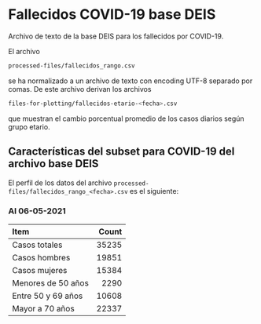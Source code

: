 # Fallecidos COVID-19 base DEIS

Archivo de texto de la base DEIS para los fallecidos por COVID-19. 

El archivo 
```bash 
processed-files/fallecidos_rango.csv
``` 
se ha normalizado a un archivo de texto con encoding UTF-8 separado por comas. De este archivo derivan los archivos
```bash 
files-for-plotting/fallecidos-etario-<fecha>.csv
``` 
que muestran el cambio porcentual promedio de los casos diarios según grupo etario. 

## Características del subset para COVID-19 del archivo base DEIS

El perfil de los datos del archivo `processed-files/fallecidos_rango_<fecha>.csv` es el siguiente:

### Al 06-05-2021

| Item | Count |
| :-- | --: |
| Casos totales | 35235 |
| Casos hombres | 19851 |
| Casos mujeres | 15384 |
| Menores de 50 años | 2290 |
| Entre 50 y 69 años | 10608 |
| Mayor a 70 años | 22337 | 
